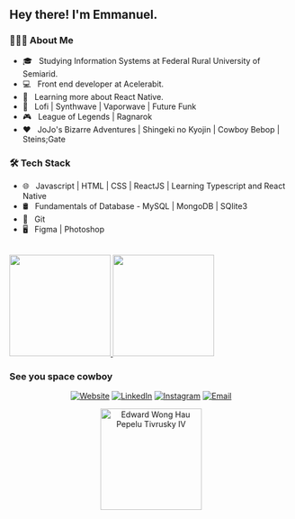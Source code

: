 <h2> Hey there! I'm Emmanuel.</h2>

<h3> 👨🏻‍💻 About Me </h3>

- 🎓 &nbsp; Studying Information Systems at Federal Rural University of Semiarid.
- 💻 &nbsp; Front end developer at Acelerabit.
- 📘 &nbsp; Learning more about React Native.
- 🎵 &nbsp; Lofi | Synthwave | Vaporwave | Future Funk
- 🎮 &nbsp; League of Legends | Ragnarok
- ❤️ &nbsp; JoJo's Bizarre Adventures | Shingeki no Kyojin | Cowboy Bebop | Steins;Gate

<h3>🛠 Tech Stack</h3>

- 🌐 &nbsp; Javascript | HTML | CSS | ReactJS | Learning Typescript and React Native
- 🛢 &nbsp; Fundamentals of Database - MySQL | MongoDB | SQlite3
- 🔧 &nbsp; Git
- 🖥 &nbsp; Figma | Photoshop

<br/>

<a href="https://github.com/mannoeu">
  <img height="180em" src="https://github-readme-stats.vercel.app/api?username=mannoeu&theme=synthwave&show_icons=true" />
  <img height="180em" src="https://github-readme-stats.vercel.app/api/top-langs/?username=mannoeu&theme=synthwave&layout=compact" />
</a>

<h3> See you space cowboy </h3>

<p align="center">
<a href="https://mannoeu-about-me.netlify.app/"><img alt="Website" src="https://img.shields.io/badge/Website-mannoeu-blue?style=flat-square&logo=google-chrome"></a>
<a href="https://www.linkedin.com/in/emmanuel-messias-535621127/"><img alt="LinkedIn" src="https://img.shields.io/badge/LinkedIn-Emmanuel%20Messias%20-blue?style=flat-square&logo=linkedin"></a>
<a href="https://www.instagram.com/manno_eu"><img alt="Instagram" src="https://img.shields.io/badge/Instagram-manno__eu-blue?style=flat-square&logo=instagram"></a>
<a href="mailto:emmanuel_costasilva@hotmail.com"><img alt="Email" src="https://img.shields.io/badge/Email-emmanuel__costasilva@hotmail.com-blue?style=flat-square&logo=gmail"></a>
</p>

<p align="center">
<img height="180em" src="https://media0.giphy.com/media/udhngZK2IFTc4/giphy.gif" alt="Edward Wong Hau Pepelu Tivrusky IV" />
</p>
